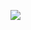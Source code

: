 [![](https://mermaid.ink/img/pako:eNqlVk1zmzAQ_SsM5-TQHn2jNp5h4tipP9pJ6w6jwMaoBolKwq4nzn_vCmzAQq7tCSeht0hvd9_u8uZGPAa354IYULISJFsyB5_FzJ86-_39PX9z-t7IHw-8qdNz-JbJroH_zR_PEY0EEAUWgy-L_oM_D0fBTJtlhJGVzWwQeNNnNNgKaj1mPJkHw6DvzYPJGM0EREA3J4Zv1Vo_lCmnkCBCGjtPD82-VIKylcNotGYkgw4AGaFpZ5eTQiVhLviGxiAaOEaHFc3g4HscEtWAL5ynQJhDZUgihVQr6H3JqkV_snga-aV3-33lAAaRMwaRkicmhl8RL_IUTM-OHn_SwNACfDaBhn116a38j8IwdcCZIvSolNrKdIKkwGIizrlhkj1kQlGVQpejTIiA-IrE1OwrtgYp2ABTNkZttpdZ1bdLRYQK9dIC4oEGdDgtBhkJmivKWQeL8OsVFzuLcPlvak1eOza1--2aNILwUkRrUB_LyyW2WiMY6mYfWJHpcKlCXlleNVjksT3FAy8YPYdfF_6sbBnHNlPueuPZ97LgEiKt1kZQ_hQgdULO9JMaVvDX4Nhg-s1K8UDGuJIwuQVrfbTJDK_PUSfol6uk6skGsZgSsfuYPnSYzogAhWxV_hYpJu3m25K4diIiuSysVchzYCfSqU78-cvJE664vCUgJ0PIiAtD4q8UNW_RyYXwZCAlTsWuc8gjDs26KOOkdjncwnzq9yePj7oX27jjNOVZpnucjb3lwps19b-R4t65GQgcvTH-i5TMli4mG3uj28MlNt710l0ybYeTmM92LHJ7ShRw5wperBK390pSiW9VLzj8y9S7OWE_OD--v_8DJyy7Nw?type=png)](https://mermaid.live/edit#pako:eNqlVk1zmzAQ_SsM5-TQHn2jNp5h4tipP9pJ6w6jwMaoBolKwq4nzn_vCmzAQq7tCSeht0hvd9_u8uZGPAa354IYULISJFsyB5_FzJ86-_39PX9z-t7IHw-8qdNz-JbJroH_zR_PEY0EEAUWgy-L_oM_D0fBTJtlhJGVzWwQeNNnNNgKaj1mPJkHw6DvzYPJGM0EREA3J4Zv1Vo_lCmnkCBCGjtPD82-VIKylcNotGYkgw4AGaFpZ5eTQiVhLviGxiAaOEaHFc3g4HscEtWAL5ynQJhDZUgihVQr6H3JqkV_snga-aV3-33lAAaRMwaRkicmhl8RL_IUTM-OHn_SwNACfDaBhn116a38j8IwdcCZIvSolNrKdIKkwGIizrlhkj1kQlGVQpejTIiA-IrE1OwrtgYp2ABTNkZttpdZ1bdLRYQK9dIC4oEGdDgtBhkJmivKWQeL8OsVFzuLcPlvak1eOza1--2aNILwUkRrUB_LyyW2WiMY6mYfWJHpcKlCXlleNVjksT3FAy8YPYdfF_6sbBnHNlPueuPZ97LgEiKt1kZQ_hQgdULO9JMaVvDX4Nhg-s1K8UDGuJIwuQVrfbTJDK_PUSfol6uk6skGsZgSsfuYPnSYzogAhWxV_hYpJu3m25K4diIiuSysVchzYCfSqU78-cvJE664vCUgJ0PIiAtD4q8UNW_RyYXwZCAlTsWuc8gjDs26KOOkdjncwnzq9yePj7oX27jjNOVZpnucjb3lwps19b-R4t65GQgcvTH-i5TMli4mG3uj28MlNt710l0ybYeTmM92LHJ7ShRw5wperBK390pSiW9VLzj8y9S7OWE_OD--v_8DJyy7Nw)
